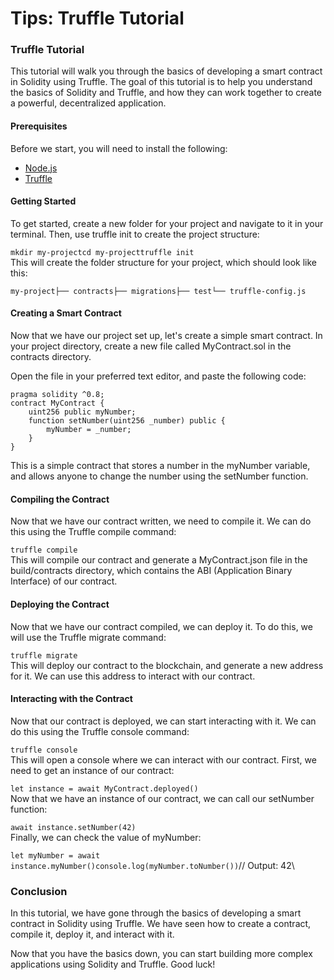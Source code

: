 # Tips: Truffle Tutorial

### Truffle Tutorial

This tutorial will walk you through the basics of developing a smart contract in Solidity using Truffle. The goal of this tutorial is to help you understand the basics of Solidity and Truffle, and how they can work together to create a powerful, decentralized application.

#### Prerequisites

Before we start, you will need to install the following:

* [Node.js](https://nodejs.org/en/)
* [Truffle](https://www.trufflesuite.com/)

#### Getting Started

To get started, create a new folder for your project and navigate to it in your terminal. Then, use truffle init to create the project structure:

`mkdir my-projectcd my-projecttruffle init`\
This will create the folder structure for your project, which should look like this:

`my-project├── contracts├── migrations├── test└── truffle-config.js`

#### Creating a Smart Contract

Now that we have our project set up, let's create a simple smart contract. In your project directory, create a new file called MyContract.sol in the contracts directory.

Open the file in your preferred text editor, and paste the following code:

```solidity
pragma solidity ^0.8; 
contract MyContract {    
    uint256 public myNumber; 
    function setNumber(uint256 _number) public {        
        myNumber = _number;    
    }
}
```

This is a simple contract that stores a number in the myNumber variable, and allows anyone to change the number using the setNumber function.

#### Compiling the Contract

Now that we have our contract written, we need to compile it. We can do this using the Truffle compile command:

`truffle compile`\
This will compile our contract and generate a MyContract.json file in the build/contracts directory, which contains the ABI (Application Binary Interface) of our contract.

#### Deploying the Contract

Now that we have our contract compiled, we can deploy it. To do this, we will use the Truffle migrate command:

`truffle migrate`\
This will deploy our contract to the blockchain, and generate a new address for it. We can use this address to interact with our contract.

#### Interacting with the Contract

Now that our contract is deployed, we can start interacting with it. We can do this using the Truffle console command:

`truffle console`\
This will open a console where we can interact with our contract. First, we need to get an instance of our contract:

`let instance = await MyContract.deployed()`\
Now that we have an instance of our contract, we can call our setNumber function:

`await instance.setNumber(42)`\
Finally, we can check the value of myNumber:

`let myNumber = await instance.myNumber()console.log(myNumber.toNumber())`// Output: 42\\

### Conclusion

In this tutorial, we have gone through the basics of developing a smart contract in Solidity using Truffle. We have seen how to create a contract, compile it, deploy it, and interact with it.

Now that you have the basics down, you can start building more complex applications using Solidity and Truffle. Good luck!
